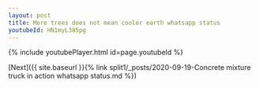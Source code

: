 ```yaml
---
layout: post
title: More trees does not mean cooler earth whatsapp status
youtubeId: HN1myL385pg
---
```


{% include youtubePlayer.html id=page.youtubeId %}

[Next]({{ site.baseurl }}{% link split1/_posts/2020-09-19-Concrete mixture truck in action whatsapp status.md %})
